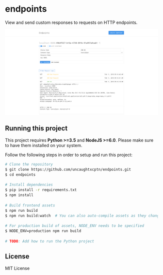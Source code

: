 # endpoints

View and send custom responses to requests on HTTP endpoints.

![endpoints](screenshot.png)


## Running this project

This project requires **Python >=3.5** and **NodeJS >=6.0**. Please make sure to have them installed on your system.

Follow the following steps in order to setup and run this project:

```bash
# Clone the repository
$ git clone https://github.com/uncaughtxcptn/endpoints.git
$ cd endpoints

# Install dependencies
$ pip install -r requirements.txt
$ npm install

# Build frontend assets
$ npm run build
$ npm run build:watch  # You can also auto-compile assets as they change

# For production build of assets, NODE_ENV needs to be specified
$ NODE_ENV=production npm run build

# TODO: Add how to run the Python project
```


## License

MIT License
